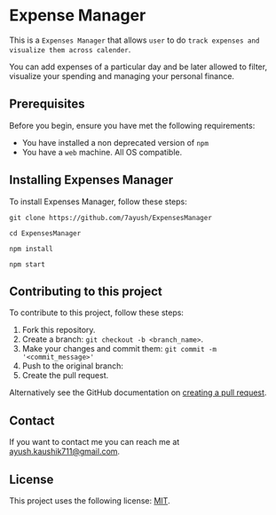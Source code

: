 # Expense Manager
This is a `Expenses Manager` that allows `user` to do `track expenses and visualize them across calender`.

You can add expenses of a particular day and be later allowed to filter, visualize your spending and managing your personal finance.

## Prerequisites

Before you begin, ensure you have met the following requirements:

* You have installed a non deprecated version of `npm`
* You have a `web` machine. All OS compatible.

## Installing Expenses Manager

To install Expenses Manager, follow these steps:


```
git clone https://github.com/7ayush/ExpensesManager
```
```
cd ExpensesManager
```
```
npm install
```
```
npm start
```

## Contributing to this project
<!--- If your README is long or you have some specific process or steps you want contributors to follow, consider creating a separate CONTRIBUTING.md file--->
To contribute to this project, follow these steps:

1. Fork this repository.
2. Create a branch: `git checkout -b <branch_name>`.
3. Make your changes and commit them: `git commit -m '<commit_message>'`
4. Push to the original branch: 
5. Create the pull request.

Alternatively see the GitHub documentation on [creating a pull request](https://help.github.com/en/github/collaborating-with-issues-and-pull-requests/creating-a-pull-request).


## Contact

If you want to contact me you can reach me at ayush.kaushik711@gmail.com.

## License

This project uses the following license: [MIT](https://github.com/7ayush/ExpensesManager/blob/master/LICENSE).
